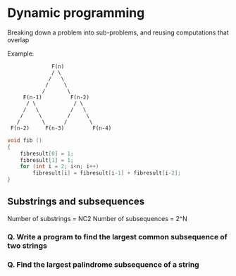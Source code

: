 # Dynamic programming
Breaking down a problem into sub-problems, and reusing computations that overlap

Example:
```
              F(n)
              / \
             /   \
            /     \
           /       \
     F(n-1)         F(n-2)
      / \            / \
     /   \          /   \
    /     \        /     \
   /       \      /       \
 F(n-2)     F(n-3)         F(n-4)
```

```c++
void fib ()
{
	fibresult[0] = 1;
	fibresult[1] = 1;
	for (int i = 2; i<n; i++)
		fibresult[i] = fibresult[i-1] + fibresult[i-2];
}
```

## Substrings and subsequences
Number of substrings = NC2
Number of subsequences = 2^N

### Q. Write a program to find the largest common subsequence of two strings

### Q. Find the largest palindrome subsequence of a string